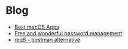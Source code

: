 # Blog

- [Best macOS Apps](./best_macos_apps.md)
- [Free and wonderful password management](./pass-free-password-manager.md)
- [req8 - postman alternative](./req8_postman_alternative.md)
